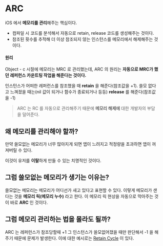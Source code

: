 # ARC
iOS 에서 <b>메모리를 관리</b>해주는 핵심이다.

- 컴파일 시 코드를 분석해서 자동으로 retain, release 코드를 생성해주는 것이다.
- 참조된 횟수를 추적해 더 이상 참조되지 않는 인스턴스를 메모리에서 해제해주는 것이다.

#### 원리
Object - c 시절에 메모리는 MRC 로 관리했는데,
ARC 의 원리는 <b>자동으로 MRC가 했던 레퍼런스 카운트팅 작업을 해준다는 것이다.</b>

인스턴스가 어떠한 레퍼런스를 참조했을 때 <b>retain</b> 을 해준다(참조값을 +1).
 쓸모 없다고 느껴졌을 때는(nil 값이 되거나 함수가 종료되거나 등등) <b>release</b> 를 해준다(참조값을 -1)

> ARC 는 RC 를 자동으로 관리해주기 때문에 <b>메모리 해제에</b> 대한 개발자의 부담을 덜어준다.

## 왜 메모리를 관리해야 할까?
만약 쓸모없는 메모리가 너무 많아지게 되면 앱이 느려지고 적정량을 초과하면 앱이 꺼져버릴 수 있다.

이것이 유저를 <b>이탈</b>하게 만들 수 있는 치명적인 것이다.

## 그럼 쓸모없는 메모리가 생기는 이유는?
쓸모없는 메모리는 메모리가 어디선가 새고 있다고 표현할 수 있다.
이렇게 메모리가 샌다는 것을 <b>메모리 릭(메모리 누수)</b> 라고 한다.
이 메모리 릭 현상을 자동으로 막아주는 것이 바로 <b>ARC</b> 인 것이다.

## 그럼 메모리 관리하는 법을 몰라도 될까?
ARC 는 레퍼런스가 참조당할때 +1 그 인스턴스가 쓸모없어졌을 때만 판단해서 -1 을 해주기 때문에 문제가 발생한다. 이에 대한 예시로는 [Retain Cycle]("https://github.com/Mindohyeon/TIL/blob/main/iOS/RetainCycle/RetainCycle.md") 이 있다.